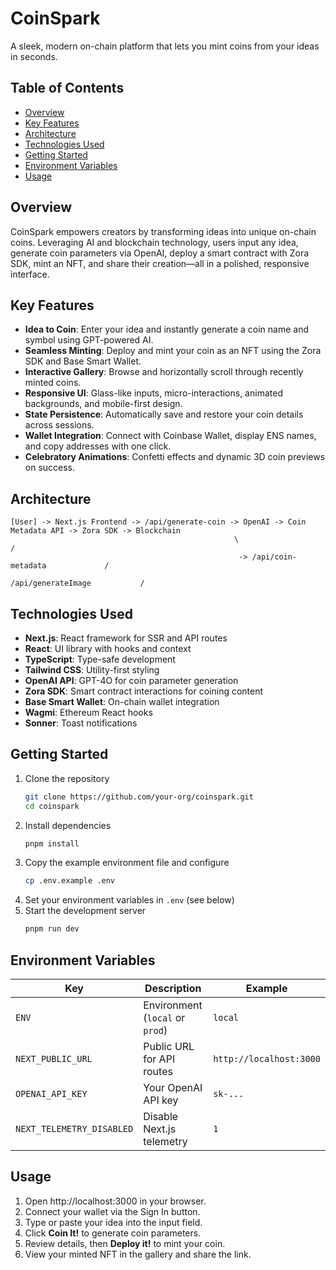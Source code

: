 # CoinSpark

A sleek, modern on-chain platform that lets you mint coins from your ideas in seconds.

## Table of Contents

- [Overview](#overview)
- [Key Features](#key-features)
- [Architecture](#architecture)
- [Technologies Used](#technologies-used)
- [Getting Started](#getting-started)
- [Environment Variables](#environment-variables)
- [Usage](#usage)

## Overview

CoinSpark empowers creators by transforming ideas into unique on-chain coins. Leveraging AI and blockchain technology, users input any idea, generate coin parameters via OpenAI, deploy a smart contract with Zora SDK, mint an NFT, and share their creation—all in a polished, responsive interface.

## Key Features

- **Idea to Coin**: Enter your idea and instantly generate a coin name and symbol using GPT-powered AI.
- **Seamless Minting**: Deploy and mint your coin as an NFT using the Zora SDK and Base Smart Wallet.
- **Interactive Gallery**: Browse and horizontally scroll through recently minted coins.
- **Responsive UI**: Glass-like inputs, micro-interactions, animated backgrounds, and mobile-first design.
- **State Persistence**: Automatically save and restore your coin details across sessions.
- **Wallet Integration**: Connect with Coinbase Wallet, display ENS names, and copy addresses with one click.
- **Celebratory Animations**: Confetti effects and dynamic 3D coin previews on success.

## Architecture

```
[User] -> Next.js Frontend -> /api/generate-coin -> OpenAI -> Coin Metadata API -> Zora SDK -> Blockchain
                                                  \                                  /
                                                   -> /api/coin-metadata             /
                                                       /api/generateImage           /
```

## Technologies Used

- **Next.js**: React framework for SSR and API routes
- **React**: UI library with hooks and context
- **TypeScript**: Type-safe development
- **Tailwind CSS**: Utility-first styling
- **OpenAI API**: GPT-4O for coin parameter generation
- **Zora SDK**: Smart contract interactions for coining content
- **Base Smart Wallet**: On-chain wallet integration
- **Wagmi**: Ethereum React hooks
- **Sonner**: Toast notifications

## Getting Started

1. Clone the repository
   ```bash
   git clone https://github.com/your-org/coinspark.git
   cd coinspark
   ```
2. Install dependencies
   ```bash
   pnpm install
   ```
3. Copy the example environment file and configure
   ```bash
   cp .env.example .env
   ```
4. Set your environment variables in `.env` (see below)
5. Start the development server
   ```bash
   pnpm run dev
   ```

## Environment Variables

| Key                   | Description                                     | Example                  |
|-----------------------|-------------------------------------------------|--------------------------|
| `ENV`                 | Environment (`local` or `prod`)                 | `local`                  |
| `NEXT_PUBLIC_URL`     | Public URL for API routes                       | `http://localhost:3000`  |
| `OPENAI_API_KEY`      | Your OpenAI API key                             | `sk-...`                 |
| `NEXT_TELEMETRY_DISABLED` | Disable Next.js telemetry                    | `1`                      |

## Usage

1. Open http://localhost:3000 in your browser.
2. Connect your wallet via the Sign In button.
3. Type or paste your idea into the input field.
4. Click **Coin It!** to generate coin parameters.
5. Review details, then **Deploy it!** to mint your coin.
6. View your minted NFT in the gallery and share the link.